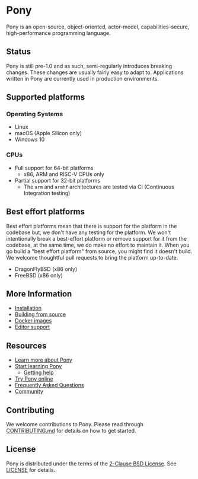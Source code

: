 # Pony

Pony is an open-source, object-oriented, actor-model, capabilities-secure, high-performance programming language.

## Status

Pony is still pre-1.0 and as such, semi-regularly introduces breaking changes. These changes are usually fairly easy to adapt to. Applications written in Pony are currently used in production environments.

## Supported platforms

### Operating Systems

* Linux
* macOS (Apple Silicon only)
* Windows 10

### CPUs

* Full support for 64-bit platforms
  * x86, ARM and RISC-V CPUs only
* Partial support for 32-bit platforms
  * The `arm` and `armhf` architectures are tested via CI (Continuous
    Integration testing)

## Best effort platforms

Best effort platforms mean that there is support for the platform in the codebase but, we don't have any testing for the platform. We won't intentionally break a best-effort platform or remove support for it from the codebase, at the same time, we do make no effort to maintain it. When you go build a "best effort platform" from source, you might find it doesn't build. We welcome thoughtful pull requests to bring the platform up-to-date.

* DragonFlyBSD (x86 only)
* FreeBSD (x86 only)

## More Information

* [Installation](INSTALL.md)
* [Building from source](BUILD.md)
* [Docker images](INSTALL_DOCKER.md)
* [Editor support](EDITORS.md)

## Resources

* [Learn more about Pony](https://www.ponylang.io/discover/)
* [Start learning Pony](https://www.ponylang.io/learn/)
  * [Getting help](https://www.ponylang.io/learn/#getting-help)
* [Try Pony online](https://playground.ponylang.io)
* [Frequently Asked Questions](https://www.ponylang.io/faq/)
* [Community](https://www.ponylang.io/community/)

## Contributing

We welcome contributions to Pony. Please read through [CONTRIBUTING.md](CONTRIBUTING.md) for details on how to get started.

## License

Pony is distributed under the terms of the [2-Clause BSD License](https://opensource.org/licenses/BSD-2-Clause). See [LICENSE](LICENSE) for details.
